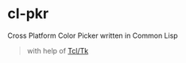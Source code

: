 # cl-pkr
Cross Platform Color Picker written in Common Lisp

> with help of [Tcl/Tk](https://www.tcl.tk/)
